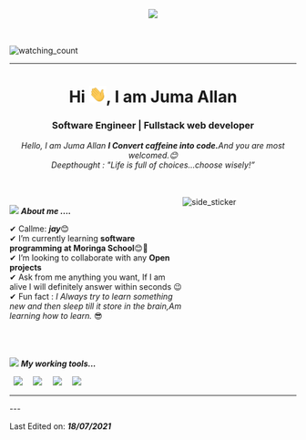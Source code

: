 <p align="center">
  <img src="https://logos.flamingtext.com/Name-Logos/Ajay-design-sketch-name.png" height="200"/>
</p>
<br>
<p align="left"> 
<img src="https://komarev.com/ghpvc/?username=juma-moringa&color=brightgreen" alt="watching_count" />
 </p>
<hr>
<h1 align="center">Hi <img src="https://raw.githubusercontent.com/ABSphreak/ABSphreak/master/gifs/Hi.gif" width="30px">, I am Juma Allan  </h1>
<h3 align="center">Software Engineer | Fullstack web developer </h3>
<p align="center">
<!-- <a href = "mailto: jumaallanie@gmail.com"><img align="center" src="https://seeklogo.com/images/G/gmail-new-2020-logo-32DBE11BB4-seeklogo.com.png" height="30" width="40" /></a> -->
</p>
</p>

<p align="center">
  <em>
    Hello, I am Juma Allan  <b> I Convert caffeine into code.</b>And you are most  welcomed.😊
  </em> 
  <br>
  <i align="center">Deepthought : "Life is full of choices…choose wisely!”</i>
</p>
<br><br>
<img align="right" width=200px height=200px alt="side_sticker" src="https://media.giphy.com/media/TEnXkcsHrP4YedChhA/giphy.gif" />

<img src="https://media.giphy.com/media/iY8CRBdQXODJSCERIr/giphy.gif" width="30px">&nbsp;**_About me ...._**

✔ Callme: **_jay_**😊 <br>
✔ I’m currently learning **software programming at Moringa School**😊🥰<br>
✔ I’m looking to collaborate with any **Open projects**<br>
✔ Ask from me anything you want, If I am alive I will definitely answer within seconds 😉<br>
✔ Fun fact : _I Always try to learn something new and then sleep till it store in the brain,Am learning how to learn._ 😎<br><br><br><br>

<img src="https://media.giphy.com/media/iY8CRBdQXODJSCERIr/giphy.gif" width="30px">&nbsp;**_My working tools..._**

<p align="left">
  <code> <img height="50" src="https://github.com/uannabi/-/blob/master/resource/python-icon.svg"> </code>
  <code> <img height="50" src="https://www.vectorlogo.zone/logos/w3_html5/w3_html5-ar21.svg"> </code>
  <code> <img height="50" src="https://www.vectorlogo.zone/logos/pocoo_flask/pocoo_flask-ar21.svg"> </code>
  <code> <img height="50" src="https://www.vectorlogo.zone/logos/heroku/heroku-ar21.svg"> </code>

 
  <hr>
---

Last Edited on: **_18/07/2021_**
